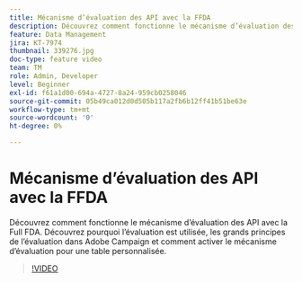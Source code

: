 ```yaml
---
title: Mécanisme d’évaluation des API avec la FFDA
description: Découvrez comment fonctionne le mécanisme d’évaluation des API avec la Full FDA. Découvrez pourquoi l’évaluation est utilisée, les grands principes de l’évaluation dans Adobe Campaign et comment activer le mécanisme d’évaluation pour une table personnalisée.
feature: Data Management
jira: KT-7974
thumbnail: 339276.jpg
doc-type: feature video
team: TM
role: Admin, Developer
level: Beginner
exl-id: f61a1d00-694a-4727-8a24-959cb0258046
source-git-commit: 05b49ca012d0d505b117a2fb6b12ff41b51be63e
workflow-type: tm+mt
source-wordcount: '0'
ht-degree: 0%

---
```


# Mécanisme d’évaluation des API avec la FFDA

Découvrez comment fonctionne le mécanisme d’évaluation des API avec la Full FDA. Découvrez pourquoi l’évaluation est utilisée, les grands principes de l’évaluation dans Adobe Campaign et comment activer le mécanisme d’évaluation pour une table personnalisée.

>[!VIDEO](https://video.tv.adobe.com/v/339276?quality=12&learn=on)
